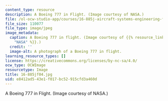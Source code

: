 ```yaml
---
content_type: resource
description: A Boeing 777 in Flight. (Image courtesy of NASA.)
file: /ol-ocw-studio-app/courses/16-885j-aircraft-systems-engineering-fall-2004/e8412ad543e1f017bc52915cfd3a460d_16-885jf04.jpg
file_size: 110077
file_type: image/jpeg
image_metadata:
  caption: A Boeing 777 in flight. (Image courtesy of {{% resource_link "09ea02e0-c609-4c52-9299-212b8a675234"
    "NASA" %}}.)
  credit: ''
  image-alt: A photograph of a Boeing 777 in flight.
learning_resource_types: []
license: https://creativecommons.org/licenses/by-nc-sa/4.0/
ocw_type: OCWImage
resourcetype: Image
title: 16-885jf04.jpg
uid: e8412ad5-43e1-f017-bc52-915cfd3a460d
---
```

A Boeing 777 in Flight. (Image courtesy of NASA.)